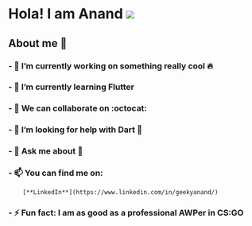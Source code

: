 # Hola! I am Anand ![](https://media.giphy.com/media/oFI4SgQkWYURBLfwzW/giphy.gif)

## About me  :ghost:

<!--
**geeky-anand/geeky-anand** is a ✨ _special_ ✨ repository because its `README.md` (this file) appears on your GitHub profile.

Here are some ideas to get you started:
-->

### - 🔭 I’m currently working on something really cool :fire:

### - 🌱 I’m currently learning Flutter

### - 👯 We can collaborate on :octocat:

### - 🤔 I’m looking for help with Dart :dart:

### - 💬 Ask me about :snake: 

### - 📫 You can find me on:
        [**LinkedIn**](https://www.linkedin.com/in/geekyanand/)
        
### - ⚡ Fun fact: I am as good as a professional AWPer in CS:GO
